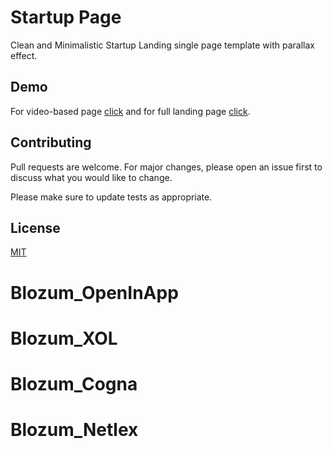 # Startup Page

Clean and Minimalistic Startup Landing single page template with parallax effect.

## Demo

For video-based page [click](https://ijazulrehman.github.io/Minimalistic-Startup-Landing-Page/video-demo) and for full landing page [click](https://ijazulrehman.github.io/Minimalistic-Startup-Landing-Page).


## Contributing
Pull requests are welcome. For major changes, please open an issue first to discuss what you would like to change.

Please make sure to update tests as appropriate.

## License
[MIT](https://choosealicense.com/licenses/mit/)
# Blozum_OpenInApp
# Blozum_XOL
# Blozum_Cogna
# Blozum_Netlex
